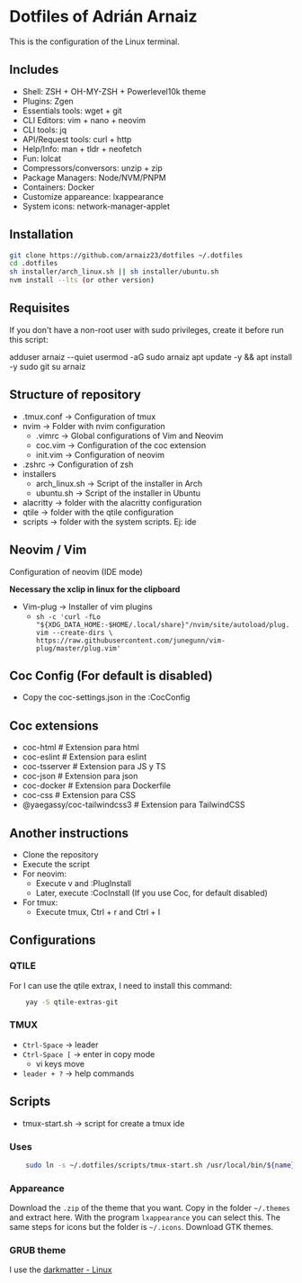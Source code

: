 # Dotfiles of Adrián Arnaiz

This is the configuration of the Linux terminal.

## Includes

- Shell: ZSH + OH-MY-ZSH + Powerlevel10k theme
- Plugins: Zgen
- Essentials tools: wget + git
- CLI Editors: vim + nano + neovim
- CLI tools: jq
- API/Request tools: curl + http
- Help/Info: man + tldr + neofetch
- Fun: lolcat
- Compressors/conversors: unzip + zip
- Package Managers: Node/NVM/PNPM
- Containers: Docker
- Customize appareance: lxappearance
- System icons: network-manager-applet

## Installation

```sh
git clone https://github.com/arnaiz23/dotfiles ~/.dotfiles
cd .dotfiles
sh installer/arch_linux.sh || sh installer/ubuntu.sh
nvm install --lts (or other version)
```

## Requisites

If you don't have a non-root user with sudo privileges, create it before run this script:

adduser arnaiz --quiet
usermod -aG sudo arnaiz
apt update -y && apt install -y sudo git
su arnaiz

## Structure of repository

- .tmux.conf -> Configuration of tmux
- nvim -> Folder with nvim configuration
  - .vimrc -> Global configurations of Vim and Neovim
  - coc.vim -> Configuration of the coc extension
  - init.vim -> Configuration of neovim
- .zshrc -> Configuration of zsh
- installers
  - arch_linux.sh -> Script of the installer in Arch
  - ubuntu.sh -> Script of the installer in Ubuntu
- alacritty -> folder with the alacritty configuration
- qtile -> folder with the qtile configuration
- scripts -> folder with the system scripts. Ej: ide

## Neovim / Vim

Configuration of neovim (IDE mode)

**Necessary the xclip in linux for the clipboard**

- Vim-plug -> Installer of vim plugins
  - `sh -c 'curl -fLo "${XDG_DATA_HOME:-$HOME/.local/share}"/nvim/site/autoload/plug.vim --create-dirs \ https://raw.githubusercontent.com/junegunn/vim-plug/master/plug.vim'`

## Coc Config (For default is disabled)

- Copy the coc-settings.json in the :CocConfig

## Coc extensions

- coc-html # Extension para html
- coc-eslint # Extension para eslint
- coc-tsserver # Extension para JS y TS
- coc-json # Extension para json
- coc-docker # Extension para Dockerfile
- coc-css # Extension para CSS
- @yaegassy/coc-tailwindcss3 # Extension para TailwindCSS

## Another instructions

- Clone the repository
- Execute the script
- For neovim:
  - Execute v and :PlugInstall
  - Later, execute :CocInstall (If you use Coc, for default disabled)
- For tmux:
  - Execute tmux, Ctrl + r and Ctrl + I

## Configurations

### QTILE

For I can use the qtile extrax, I need to install this command:

```bash
	yay -S qtile-extras-git
```

### TMUX

- `Ctrl-Space` -> leader
- `Ctrl-Space [` -> enter in copy mode
  - vi keys move
- `leader + ?` -> help commands

## Scripts

- tmux-start.sh -> script for create a tmux ide

### Uses

```bash
	sudo ln -s ~/.dotfiles/scripts/tmux-start.sh /usr/local/bin/${name}
```

### Appareance

Download the `.zip` of the theme that you want. Copy in the folder `~/.themes` and extract here. With the program `lxappearance` you can select this. The same steps for icons but the folder is `~/.icons`. Download GTK themes.

### GRUB theme

I use the [darkmatter - Linux](https://github.com/VandalByte/darkmatter-grub2-theme)
